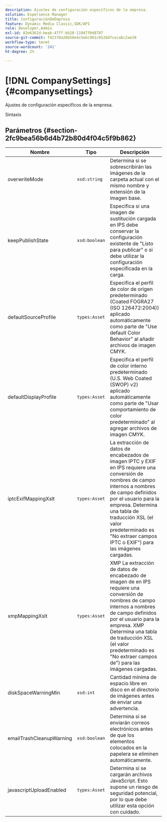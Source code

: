 ```yaml
---
description: Ajustes de configuración específicos de la empresa.
solution: Experience Manager
title: ConfiguraciónDeEmpresa
feature: Dynamic Media Classic,SDK/API
role: Developer,Admin
exl-id: 82e6362d-beab-47ff-bb20-11047f0d8787
source-git-commit: f42378a20b58e4c5ebc961c6526d7cecabc2ae38
workflow-type: tm+mt
source-wordcount: '241'
ht-degree: 2%

---
```


# [!DNL CompanySettings]{#companysettings}

Ajustes de configuración específicos de la empresa.

Sintaxis

## Parámetros {#section-2fc9bea56b6d4b72b80d4f04c5f9b862}

| Nombre | Tipo | Descripción |
|---|---|---|
| overwriteMode | `xsd:string` | Determina si se sobrescribirán las imágenes de la carpeta actual con el mismo nombre y extensión de la imagen base. |
| keepPublishState | `xsd:boolean` | Especifica si una imagen de sustitución cargada en IPS debe conservar la configuración existente de &quot;Listo para publicar&quot; o si debe utilizar la configuración especificada en la carga. |
| defaultSourceProfile | `types:Asset` | Especifica el perfil de color de origen predeterminado (Coated FOGRA27 (ISO 126472:2004)) aplicado automáticamente como parte de &quot;Use default Color Behavior&quot; al añadir archivos de imagen CMYK. |
| defaultDisplayProfile | `types:Asset` | Especifica el perfil de color interno predeterminado (U.S. Web Coated (SWOP) v2) aplicado automáticamente como parte de &quot;Usar comportamiento de color predeterminado&quot; al agregar archivos de imagen CMYK. |
| iptcExifMappingXslt | `types:Asset` | La extracción de datos de encabezados de imagen IPTC y EXIF en IPS requiere una conversión de nombres de campo internos a nombres de campo definidos por el usuario para la empresa. Determina una tabla de traducción XSL (el valor predeterminado es &quot;No extraer campos IPTC o EXIF&quot;) para las imágenes cargadas. |
| xmpMappingXslt | `types:Asset` | XMP La extracción de datos de encabezado de imagen de en IPS requiere una conversión de nombres de campo internos a nombres de campo definidos por el usuario para la empresa. XMP Determina una tabla de traducción XSL (el valor predeterminado es &quot;No extraer campos de&quot;) para las imágenes cargadas. |
| diskSpaceWarningMin | `xsd:int` | Cantidad mínima de espacio libre en disco en el directorio de imágenes antes de enviar una advertencia. |
| emailTrashCleanupWarning | `xsd:boolean` | Determina si se enviarán correos electrónicos antes de que los elementos colocados en la papelera se eliminen automáticamente. |
| javascriptUploadEnabled | `types:Asset` | Determina si se cargarán archivos JavaScript. Esto supone un riesgo de seguridad potencial, por lo que debe utilizar esta opción con cuidado. |
